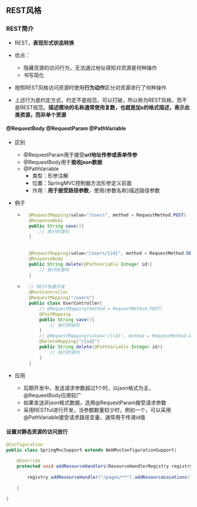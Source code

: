 ## REST风格

### REST简介

- REST，**表现形式状态转换**

- 优点：

  - 隐藏资源的访问行为，无法通过地址得知对资源是何种操作
  - 书写简化

- 按照REST风格访问资源时使用**行为动作**区分对资源进行了何种操作

- 上述行为是约定方式，约定不是规范，可以打破，所以称为REST风格，而不是REST规范。**描述模块的名称通常使用复数，也就是加s的格式描述，表示此类资源，而非单个资源**

  

#### @RequestBody @RequestParam @PathVariable

- 区别
  - @RequestParam用于接受**url地址传参或表单传参**
  - @RequestBody用于**接收json数据**
  - @PathVariable
  	- 类型：形参注解
  	- 位置：SpringMVC控制器方法形参定义前面
  	- 作用：**用于接受路径参数**，使用{参数名称}描述路径参数
- 例子

	- ```java
		@RequestMapping(value="/users", method = RequestMethod.POST)
		@ResponseBody
		public String save(){
		    // 执行的语句
		}
		
		
		@RequestMapping(value="/users/{id}", method = RequestMethod.DELETE)
		@ResponseBody
		public String delete(@PathVariable Integer id){
		    // 执行的语句
		}
		```

	- ```java
		// REST快速开发
		@RestController
		@RequestMapping("/users")
		public class UserController{
		    // @RequestMapping(method = RequestMethod.POST)
		    @PostMapping
		    public String save(){
		        // 执行的语句
		    }
		    // @RequestMapping(value="/{id}", method = RequestMethod.DELETE)
			@DeleteMapping("/{id}")
		    public String delete(@PathVariable Integer id){
		        // 执行的语句
		    }
		}
		```

		

- 应用
  - 后期开发中，发送请求参数超过1个时，以json格式为主，@RequestBody应用较广
  - 如果发送非json格式数据，选用@RequestParam接受请求参数
  - 采用RESTful进行开发，当参数数量较少时，例如一个，可以采用@PathVariable接受请求路径变量，通常用于传递id值





#### 设置对静态资源的访问放行

```java
@Configuration
public class SpringMvcSupport extends WebMvcConfigurationSupport{
    
    @Override
    protected void addResourceHandlers(ResourceHandlerRegistry registry){
        
        registry.addResourceHandler("/pages/**").addResourceLocations("/pages/");
        
    }
    
}
```

